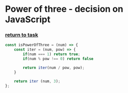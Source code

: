 # Power of three - decision on JavaScript

### [return to task](README.md)

```javascript
const isPowerOfThree = (num) => {
    const iter = (num, pow) => {
        if(num === 1) return true;
        if(num % pow !== 0) return false

        return iter(num / pow, pow);
    }

    return iter (num, 3);
};
```
